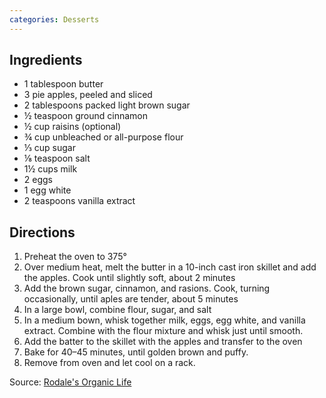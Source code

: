 ```yaml
---
categories: Desserts
---
```


## Ingredients

 - 1 tablespoon butter
 - 3 pie apples, peeled and sliced
 - 2 tablespoons packed light brown sugar
 - ½ teaspoon ground cinnamon
 - ½ cup raisins (optional)
 - ¾ cup unbleached or all-purpose flour
 - ⅓ cup sugar
 - ⅛ teaspoon salt
 - 1½ cups milk
 - 2 eggs
 - 1 egg white
 - 2 teaspoons vanilla extract

## Directions

1. Preheat the oven to 375&deg;
2. Over medium heat, melt the butter in a 10-inch cast iron skillet and add the apples. Cook until slightly soft, about 2 minutes
3. Add the brown sugar, cinnamon, and rasions. Cook, turning occasionally, until aples are tender, about 5 minutes
4. In a large bowl, combine flour, sugar, and salt
5. In a medium bown, whisk together milk, eggs, egg white, and vanilla extract. Combine with the flour mixture and whisk just until smooth.
6. Add the batter to the skillet with the apples and transfer to the oven
7. Bake for 40–45 minutes, until golden brown and puffy.
8. Remove from oven and let cool on a rack.

Source: [Rodale's Organic Life](https://www.rodalesorganiclife.com/food/easy-apple-cake)
